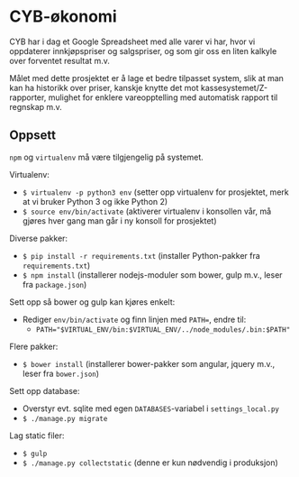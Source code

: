 # CYB-økonomi

CYB har i dag et Google Spreadsheet med alle varer vi har, hvor vi oppdaterer innkjøpspriser og salgspriser, og som gir oss en liten kalkyle over forventet resultat m.v.

Målet med dette prosjektet er å lage et bedre tilpasset system, slik at man kan ha historikk over priser, kanskje knytte det mot kassesystemet/Z-rapporter, mulighet for enklere vareopptelling med automatisk rapport til regnskap m.v.

## Oppsett
`npm` og `virtualenv` må være tilgjengelig på systemet.

Virtualenv:
* `$ virtualenv -p python3 env` (setter opp virtualenv for prosjektet, merk at vi bruker Python 3 og ikke Python 2)
* `$ source env/bin/activate` (aktiverer virtualenv i konsollen vår, må gjøres hver gang man går i ny konsoll for prosjektet)

Diverse pakker:
* `$ pip install -r requirements.txt` (installer Python-pakker fra `requirements.txt`)
* `$ npm install` (installerer nodejs-moduler som bower, gulp m.v., leser fra `package.json`)

Sett opp så bower og gulp kan kjøres enkelt:
* Rediger `env/bin/activate` og finn linjen med `PATH=`, endre til:
  * `PATH="$VIRTUAL_ENV/bin:$VIRTUAL_ENV/../node_modules/.bin:$PATH"`

Flere pakker:
* `$ bower install` (installerer bower-pakker som angular, jquery m.v., leser fra `bower.json`)

Sett opp database:
* Overstyr evt. sqlite med egen `DATABASES`-variabel i `settings_local.py`
* `$ ./manage.py migrate`

Lag static filer:
* `$ gulp`
* `$ ./manage.py collectstatic` (denne er kun nødvendig i produksjon)
